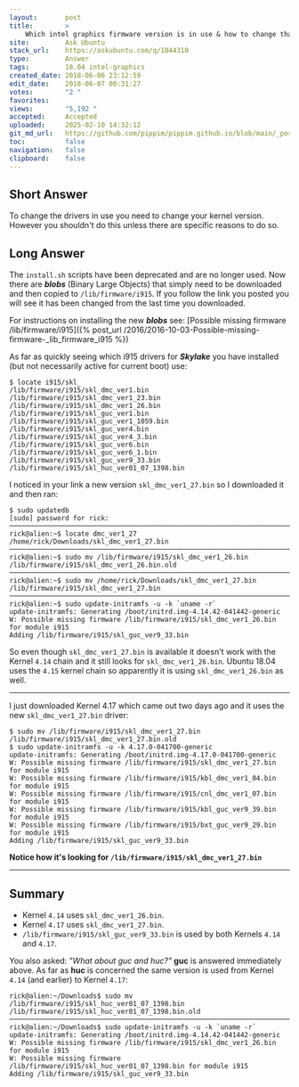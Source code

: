 ```yaml
---
layout:       post
title:        >
    Which intel graphics firmware version is in use & how to change that
site:         Ask Ubuntu
stack_url:    https://askubuntu.com/q/1044310
type:         Answer
tags:         18.04 intel-graphics
created_date: 2018-06-06 23:12:59
edit_date:    2018-06-07 00:31:27
votes:        "2 "
favorites:    
views:        "5,192 "
accepted:     Accepted
uploaded:     2025-02-10 14:32:12
git_md_url:   https://github.com/pippim/pippim.github.io/blob/main/_posts/2018/2018-06-06-Which-intel-graphics-firmware-version-is-in-use-_-how-to-change-that.md
toc:          false
navigation:   false
clipboard:    false
---
```


## Short Answer

To change the drivers in use you need to change your kernel version. However you shouldn't do this unless there are specific reasons to do so.

## Long Answer

The `install.sh` scripts have been deprecated and are no longer used. Now there are ***blobs*** (Binary Large Objects) that simply need to be downloaded and then copied to `/lib/firmware/i915`. If you follow the link you posted you will see it has been changed from the last time you downloaded.

For instructions on installing the new ***blobs*** see: [Possible missing firmware /lib/firmware/i915]({% post_url /2016/2016-10-03-Possible-missing-firmware-_lib_firmware_i915 %})

As far as quickly seeing which i915 drivers for ***Skylake*** you have installed (but not necessarily active for current boot) use:

``` 
$ locate i915/skl_
/lib/firmware/i915/skl_dmc_ver1.bin
/lib/firmware/i915/skl_dmc_ver1_23.bin
/lib/firmware/i915/skl_dmc_ver1_26.bin
/lib/firmware/i915/skl_guc_ver1.bin
/lib/firmware/i915/skl_guc_ver1_1059.bin
/lib/firmware/i915/skl_guc_ver4.bin
/lib/firmware/i915/skl_guc_ver4_3.bin
/lib/firmware/i915/skl_guc_ver6.bin
/lib/firmware/i915/skl_guc_ver6_1.bin
/lib/firmware/i915/skl_guc_ver9_33.bin
/lib/firmware/i915/skl_huc_ver01_07_1398.bin
```

I noticed in your link a new version `skl_dmc_ver1_27.bin` so I downloaded it and then ran:

``` 
$ sudo updatedb
[sudo] password for rick:          
───────────────────────────────────────────────────────────────────────────────────────────
rick@alien:~$ locate dmc_ver1_27
/home/rick/Downloads/skl_dmc_ver1_27.bin
───────────────────────────────────────────────────────────────────────────────────────────
rick@alien:~$ sudo mv /lib/firmware/i915/skl_dmc_ver1_26.bin /lib/firmware/i915/skl_dmc_ver1_26.bin.old
───────────────────────────────────────────────────────────────────────────────────────────
rick@alien:~$ sudo mv /home/rick/Downloads/skl_dmc_ver1_27.bin /lib/firmware/i915/skl_dmc_ver1_27.bin
───────────────────────────────────────────────────────────────────────────────────────────
rick@alien:~$ sudo update-initramfs -u -k `uname -r`
update-initramfs: Generating /boot/initrd.img-4.14.42-041442-generic
W: Possible missing firmware /lib/firmware/i915/skl_dmc_ver1_26.bin for module i915
Adding /lib/firmware/i915/skl_guc_ver9_33.bin
```

So even though `skl_dmc_ver1_27.bin` is available it doesn't work with the Kernel `4.14` chain and it still looks for `skl_dmc_ver1_26.bin`. Ubuntu 18.04 uses the `4.15` kernel chain so apparently it is using `skl_dmc_ver1_26.bin` as well.


----------


I just downloaded Kernel 4.17 which came out two days ago and it uses the new `skl_dmc_ver1_27.bin` driver:

``` 
$ sudo mv /lib/firmware/i915/skl_dmc_ver1_27.bin /lib/firmware/i915/skl_dmc_ver1_27.bin.old
$ sudo update-initramfs -u -k 4.17.0-041700-generic
update-initramfs: Generating /boot/initrd.img-4.17.0-041700-generic
W: Possible missing firmware /lib/firmware/i915/skl_dmc_ver1_27.bin for module i915
W: Possible missing firmware /lib/firmware/i915/kbl_dmc_ver1_04.bin for module i915
W: Possible missing firmware /lib/firmware/i915/cnl_dmc_ver1_07.bin for module i915
W: Possible missing firmware /lib/firmware/i915/kbl_guc_ver9_39.bin for module i915
W: Possible missing firmware /lib/firmware/i915/bxt_guc_ver9_29.bin for module i915
Adding /lib/firmware/i915/skl_guc_ver9_33.bin
```

**Notice how it's looking for `/lib/firmware/i915/skl_dmc_ver1_27.bin`**


----------

## Summary 

- Kernel `4.14` uses `skl_dmc_ver1_26.bin`.
- Kernel `4.17` uses `skl_dmc_ver1_27.bin`.
- `/lib/firmware/i915/skl_guc_ver9_33.bin` is used by both Kernels `4.14` and `4.17`.

You also asked: *"What about guc and huc?"* **guc** is answered immediately above. As far as **huc** is concerned the same version is used from Kernel `4.14` (and earlier) to Kernel `4.17`:

``` 
rick@alien:~/Downloads$ sudo mv /lib/firmware/i915/skl_huc_ver01_07_1398.bin /lib/firmware/i915/skl_huc_ver01_07_1398.bin.old
───────────────────────────────────────────────────────────────────────────────────────────
rick@alien:~/Downloads$ sudo update-initramfs -u -k `uname -r`
update-initramfs: Generating /boot/initrd.img-4.14.42-041442-generic
W: Possible missing firmware /lib/firmware/i915/skl_dmc_ver1_26.bin for module i915
W: Possible missing firmware /lib/firmware/i915/skl_huc_ver01_07_1398.bin for module i915
Adding /lib/firmware/i915/skl_guc_ver9_33.bin
```

